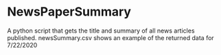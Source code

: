 # NewsPaperSummary
A python script that gets the title and summary of all news articles published. newsSummary.csv shows an example of the returned data for 7/22/2020 
